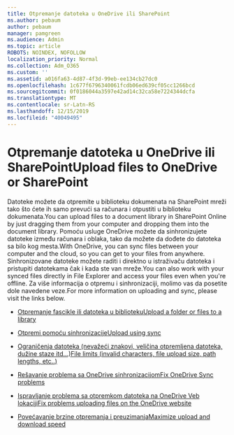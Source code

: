 ```yaml
---
title: Otpremanje datoteka u OneDrive ili SharePoint
ms.author: pebaum
author: pebaum
manager: pamgreen
ms.audience: Admin
ms.topic: article
ROBOTS: NOINDEX, NOFOLLOW
localization_priority: Normal
ms.collection: Adm_O365
ms.custom: ''
ms.assetid: a016fa63-4d87-4f3d-99eb-ee134cb27dc0
ms.openlocfilehash: 1c677f6796340061fcdb06ed639cf05cc1266bcd
ms.sourcegitcommit: 0f0186044a3597e42ad14c32ca58e7224344dcfa
ms.translationtype: MT
ms.contentlocale: sr-Latn-RS
ms.lasthandoff: 12/15/2019
ms.locfileid: "40049495"
---
```

# <a name="upload-files-to-onedrive-or-sharepoint"></a><span data-ttu-id="9032c-102">Otpremanje datoteka u OneDrive ili SharePoint</span><span class="sxs-lookup"><span data-stu-id="9032c-102">Upload files to OneDrive or SharePoint</span></span>

<span data-ttu-id="9032c-103">Datoteke možete da otpremite u biblioteku dokumenata na SharePoint mreži tako što ćete ih samo prevući sa računara i otpustiti u biblioteku dokumenata.</span><span class="sxs-lookup"><span data-stu-id="9032c-103">You can upload files to a document library in SharePoint Online by just dragging them from your computer and dropping them into the document library.</span></span> <span data-ttu-id="9032c-104">Pomoću usluge OneDrive možete da sinhronizujete datoteke između računara i oblaka, tako da možete da dođete do datoteka sa bilo kog mesta.</span><span class="sxs-lookup"><span data-stu-id="9032c-104">With OneDrive, you can sync files between your computer and the cloud, so you can get to your files from anywhere.</span></span> <span data-ttu-id="9032c-105">Sinhronizovane datoteke možete raditi i direktno u istraživaču datoteka i pristupiti datotekama čak i kada ste van mreže.</span><span class="sxs-lookup"><span data-stu-id="9032c-105">You can also work with your synced files directly in File Explorer and access your files even when you're offline.</span></span> <span data-ttu-id="9032c-106">Za više informacija o otpremu i sinhronizaciji, molimo vas da posetite dole navedene veze.</span><span class="sxs-lookup"><span data-stu-id="9032c-106">For more information on uploading and sync, please visit the links below.</span></span>

- [<span data-ttu-id="9032c-107">Otpremanje fascikle ili datoteka u biblioteku</span><span class="sxs-lookup"><span data-stu-id="9032c-107">Upload a folder or files to a library</span></span>](https://support.office.com/article/upload-a-folder-or-files-to-a-document-library-eb18fcba-c953-4d45-8d90-8da66edeacdb)

- [<span data-ttu-id="9032c-108">Otpremi pomoću sinhronizacije</span><span class="sxs-lookup"><span data-stu-id="9032c-108">Upload using sync</span></span>](https://support.office.com/article/sync-files-with-the-onedrive-sync-client-in-windows-615391c4-2bd3-4aae-a42a-858262e42a49)

- [<span data-ttu-id="9032c-109">Ograničenja datoteka (nevažeći znakovi, veličina otpremljena datoteka, dužine staze itd...)</span><span class="sxs-lookup"><span data-stu-id="9032c-109">File limits (invalid characters, file upload size, path lengths, etc..)</span></span>](https://support.office.com/article/invalid-file-names-and-file-types-in-onedrive-onedrive-for-business-and-sharepoint-64883a5d-228e-48f5-b3d2-eb39e07630fa)

- [<span data-ttu-id="9032c-110">Rešavanje problema sa OneDrive sinhronizacijom</span><span class="sxs-lookup"><span data-stu-id="9032c-110">Fix OneDrive Sync problems</span></span>](https://support.office.com/article/Fix-OneDrive-sync-problems-83ab0d8a-8400-45b0-8dcf-dc8aa8a6bcf8)

- [<span data-ttu-id="9032c-111">Ispravljanje problema sa otpremkom datoteka na OneDrive Veb lokaciji</span><span class="sxs-lookup"><span data-stu-id="9032c-111">Fix problems uploading files on the OneDrive website</span></span>](https://support.office.com/article/Fix-problems-uploading-files-on-the-OneDrive-website-9afcc4a0-e344-4bc9-9c9d-59d3e802247e)

- [<span data-ttu-id="9032c-112">Povećavanje brzine otpremanja i preuzimanja</span><span class="sxs-lookup"><span data-stu-id="9032c-112">Maximize upload and download speed</span></span>](https://support.office.com/article/Maximize-upload-and-download-speed-8eeadfb8-501f-406d-997b-98ab6ff67f43)